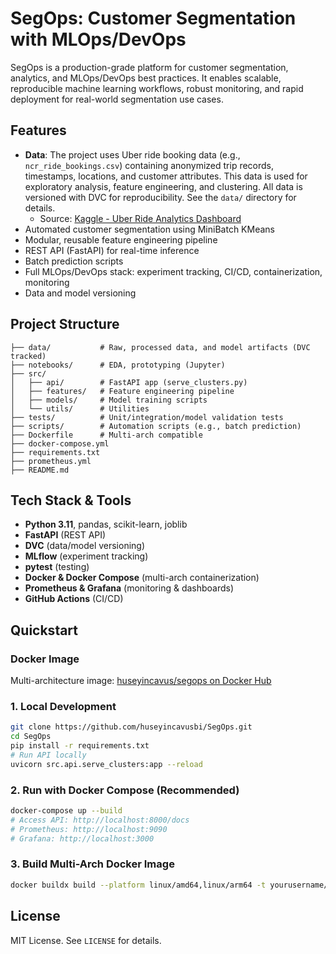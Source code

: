 
# SegOps: Customer Segmentation with MLOps/DevOps

SegOps is a production-grade platform for customer segmentation, analytics, and MLOps/DevOps best practices. It enables scalable, reproducible machine learning workflows, robust monitoring, and rapid deployment for real-world segmentation use cases.

## Features
- **Data**: The project uses Uber ride booking data (e.g., `ncr_ride_bookings.csv`) containing anonymized trip records, timestamps, locations, and customer attributes. This data is used for exploratory analysis, feature engineering, and clustering. All data is versioned with DVC for reproducibility. See the `data/` directory for details. 
	- Source: [Kaggle - Uber Ride Analytics Dashboard](https://www.kaggle.com/datasets/yashdevladdha/uber-ride-analytics-dashboard)
- Automated customer segmentation using MiniBatch KMeans
- Modular, reusable feature engineering pipeline
- REST API (FastAPI) for real-time inference
- Batch prediction scripts
- Full MLOps/DevOps stack: experiment tracking, CI/CD, containerization, monitoring
- Data and model versioning

## Project Structure
```
├── data/           # Raw, processed data, and model artifacts (DVC tracked)
├── notebooks/      # EDA, prototyping (Jupyter)
├── src/
│   ├── api/        # FastAPI app (serve_clusters.py)
│   ├── features/   # Feature engineering pipeline
│   ├── models/     # Model training scripts
│   └── utils/      # Utilities
├── tests/          # Unit/integration/model validation tests
├── scripts/        # Automation scripts (e.g., batch prediction)
├── Dockerfile      # Multi-arch compatible
├── docker-compose.yml
├── requirements.txt
├── prometheus.yml
├── README.md
```

## Tech Stack & Tools
- **Python 3.11**, pandas, scikit-learn, joblib
- **FastAPI** (REST API)
- **DVC** (data/model versioning)
- **MLflow** (experiment tracking)
- **pytest** (testing)
- **Docker & Docker Compose** (multi-arch containerization)
- **Prometheus & Grafana** (monitoring & dashboards)
- **GitHub Actions** (CI/CD)

## Quickstart
### Docker Image
Multi-architecture image: [huseyincavus/segops on Docker Hub](https://hub.docker.com/r/huseyincavus/segops)


### 1. Local Development
```sh
git clone https://github.com/huseyincavusbi/SegOps.git
cd SegOps
pip install -r requirements.txt
# Run API locally
uvicorn src.api.serve_clusters:app --reload
```

### 2. Run with Docker Compose (Recommended)
```sh
docker-compose up --build
# Access API: http://localhost:8000/docs
# Prometheus: http://localhost:9090
# Grafana: http://localhost:3000
```

### 3. Build Multi-Arch Docker Image
```sh
docker buildx build --platform linux/amd64,linux/arm64 -t yourusername/segops:latest --push .
```

## License
MIT License. See `LICENSE` for details.
